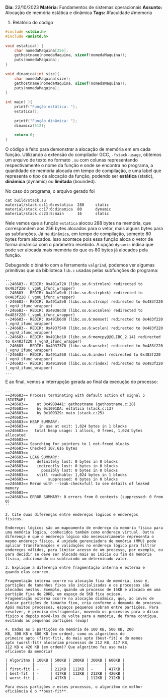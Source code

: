 **Dia:** 22/10/2023 
**Matéria:** Fundamentos de sistemas operacionais
**Assunto:** Alocação de memória estática e dinâmica
**Tags:** #faculdade #memoria 

1. Relatório do código
```c
#include <stdio.h>
#include <unistd.h>
 
void estatica() {
    char nomedaMaquina[256];
    gethostname(nomedaMaquina, sizeof(nomedaMaquina));
    puts(nomedaMaquina);
}
 
void dinamica(int size){
    char nomedaMaquina[size];
    gethostname(nomedaMaquina, sizeof(nomedaMaquina));
    puts(nomedaMaquina);
}
 
int main( ){
    printf("Função estática: ");
    estatica();
 
    printf("Função dinâmica: ");
    dinamica(512);
 
    return 0;
}
```

O código é feito para demonstrar a alocação de memória em em cada função. Utilizando a extensão do compilador GCC, `-fstack-usage`, obtemos um arquivo de texto no formato `.su` com colunas representando respectivamente o nome da função e onde se encontra no programa, a quantidade de memória alocada em tempo de compilação, e uma label que representa o tipo de alocação da função, podendo ser **estática** (static), **dinâmica** (dynamic) ou **limitada** (bounded).

No caso do programa, o arquivo gerado foi
```shell
cat build/stack.su
material/stack.c:11:6:estatica  288     static
material/stack.c:17:6:dinamica  80      dynamic
material/stack.c:23:5:main      16      static
```
Nele vemos que a função `estatica` alocou 288 bytes na memória, que correspondem aos 256 bytes alocados para o vetor, mais alguns bytes para as subfunções. Já na `dinâmica`, em tempo de compilação, somente 80 bytes foram alocados. Isso acontece pois essa função aloca o vetor de forma dinâmica com o parâmetro recebido.
A opção `dynamic` indica que pode ser alocada mais memória do que os 80 bytes já alocados pela função.

Debugando o binário com a ferramenta `valgrind`, podemos ver algumas primitivas que da biblioteca `lib.c` usadas pelas subfunções do programa:

```shell
...
--246683-- REDIR: 0x491a720 (libc.so.6:strnlen) redirected to 0x483f220 (_vgnU_ifunc_wrapper)
--246683-- REDIR: 0x491a9e0 (libc.so.6:strpbrk) redirected to 0x483f220 (_vgnU_ifunc_wrapper)
--246683-- REDIR: 0x491a2e0 (libc.so.6:strcmp) redirected to 0x483f220 (_vgnU_ifunc_wrapper)
--246683-- REDIR: 0x4938cd0 (libc.so.6:wcsnlen) redirected to 0x483f220 (_vgnU_ifunc_wrapper)
--246683-- REDIR: 0x491b6d0 (libc.so.6:memset) redirected to 0x483f220 (_vgnU_ifunc_wrapper)
--246683-- REDIR: 0x4937540 (libc.so.6:wcslen) redirected to 0x483f220 (_vgnU_ifunc_wrapper)
--246683-- REDIR: 0x491bc10 (libc.so.6:memcpy@@GLIBC_2.14) redirected to 0x483f220 (_vgnU_ifunc_wrapper)
--246683-- REDIR: 0x4937370 (libc.so.6:wcschr) redirected to 0x483f220 (_vgnU_ifunc_wrapper)
--246683-- REDIR: 0x491a260 (libc.so.6:index) redirected to 0x483f220 (_vgnU_ifunc_wrapper)
--246683-- REDIR: 0x491a960 (libc.so.6:rindex) redirected to 0x483f220 (_vgnU_ifunc_wrapper)
...
```

E ao final, vemos a interrupção gerada ao final da execução do processo:
```shell
...
==246683== Process terminating with default action of signal 5 (SIGTRAP)
==246683==    at 0x498D441: gethostname (gethostname.c:28)
==246683==    by 0x1091DA: estatica (stack.c:13)
==246683==    by 0x109329: main (stack.c:25)
==246683==
==246683== HEAP SUMMARY:
==246683==     in use at exit: 1,024 bytes in 1 blocks
==246683==   total heap usage: 1 allocs, 0 frees, 1,024 bytes allocated
==246683==
==246683== Searching for pointers to 1 not-freed blocks
==246683== Checked 107,616 bytes
==246683==
==246683== LEAK SUMMARY:
==246683==    definitely lost: 0 bytes in 0 blocks
==246683==    indirectly lost: 0 bytes in 0 blocks
==246683==      possibly lost: 0 bytes in 0 blocks
==246683==    still reachable: 1,024 bytes in 1 blocks
==246683==         suppressed: 0 bytes in 0 blocks
==246683== Rerun with --leak-check=full to see details of leaked memory
==246683==
==246683== ERROR SUMMARY: 0 errors from 0 contexts (suppressed: 0 from 0)
``

2. Cite duas diferenças entre endereços lógicos e endereços
físicos.

Endereços lógicos são um mapeamento de endereço da memória física para uma memória lógica, conhecidos também como endereço virtual. Outra diferença é que o endereço lógico não necessariamente representa o mesmo endereço físico. A unidade gerenciadora de memória (MMU) pode aplicar transformações e validações no endereço lógico para filtrar endereços válidos, para limitar acesso de um processo, por exemplo, ou para decidir se deve ser alocado mais ao início ou fim da memória física, adicionando ou subtraindo um determinado valor.

3. Explique a diferença entre fragmentação interna e externa e
quando elas ocorrem.

Fragmentação interna ocorre na alocação fixa de memória, isso é, partições de tamanhos fixos são inicializadas e os processos são alocados nestas. Exemplo, quando um processo de 15KB é alocado em uma partição fixa de 20KB, um espaço de 5KB fica ocioso.
Fragmentação externa ocorre na alocação dinâmica, que, ao invés de alocar partições de tamanho fixo, cria conforme a demanda do processo. Após muitos processos, espaços pequenos sobram entre partições. Para resolver, é preciso desfragmentar, movendo os processos para o disco físico e depois movê-los de volta para a memória, de forma contígua, evitando as pequenas partições (swap)

4. Dadas as 5 partições de memória de 100 KB, 500 KB, 200
KB, 300 KB e 600 KB (em ordem), como os algoritmos do
primeiro apto (first-fit), do mais apto (best-fit) e do menos
apto (worst-fit) alocariam processos de 212 KB, 417 KB,
112 KB e 426 KB (em ordem)? Que algoritmo faz uso mais
eficiente da memória?

| Algoritmo | 100KB | 500KB | 200KB | 300KB | 600KB |
| --------- | ----- | ----- | ----- | ----- | ----- |
| first-fit | -     | 212KB | 112KB | -     | 417KB |
| best-fit  | -     | 417KB | 112KB | 212KB | 426KB |
| worst-fit | -     | 417KB | -     | 112KB | 212KB |

Para essas partições e esses processos, o algoritmo de melhor eficiência é o **best-fit**.





